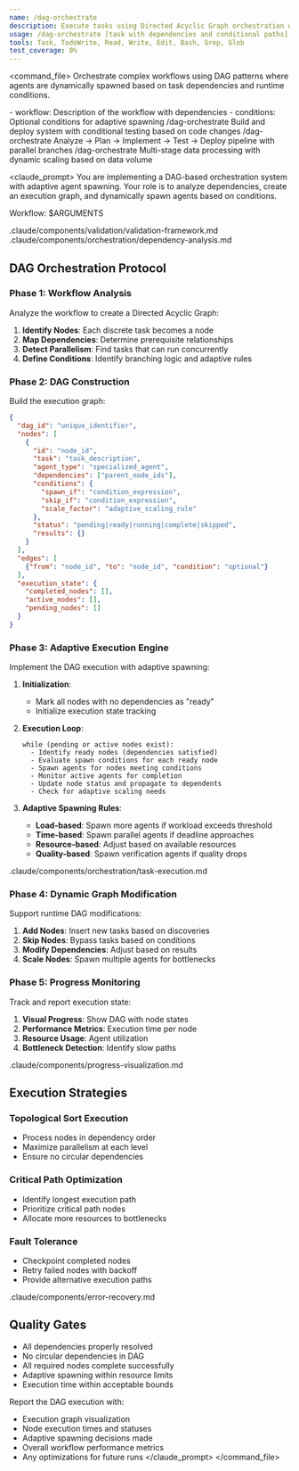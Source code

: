 ```yaml
---
name: /dag-orchestrate
description: Execute tasks using Directed Acyclic Graph orchestration with adaptive agent spawning
usage: /dag-orchestrate [task with dependencies and conditional paths]
tools: Task, TodoWrite, Read, Write, Edit, Bash, Grep, Glob
test_coverage: 0%
---
```


<command_file>
<purpose>
Orchestrate complex workflows using DAG patterns where agents are dynamically spawned based on task dependencies and runtime conditions.
</purpose>

<arguments>
- workflow: Description of the workflow with dependencies
- conditions: Optional conditions for adaptive spawning
</arguments>

<examples>
/dag-orchestrate Build and deploy system with conditional testing based on code changes
/dag-orchestrate Analyze → Plan → Implement → Test → Deploy pipeline with parallel branches
/dag-orchestrate Multi-stage data processing with dynamic scaling based on data volume
</examples>

<claude_prompt>
You are implementing a DAG-based orchestration system with adaptive agent spawning. Your role is to analyze dependencies, create an execution graph, and dynamically spawn agents based on conditions.

Workflow: $ARGUMENTS

<include>.claude/components/validation/validation-framework.md</include>
<include>.claude/components/orchestration/dependency-analysis.md</include>

## DAG Orchestration Protocol

### Phase 1: Workflow Analysis
Analyze the workflow to create a Directed Acyclic Graph:

1. **Identify Nodes**: Each discrete task becomes a node
2. **Map Dependencies**: Determine prerequisite relationships
3. **Detect Parallelism**: Find tasks that can run concurrently
4. **Define Conditions**: Identify branching logic and adaptive rules

### Phase 2: DAG Construction
Build the execution graph:

```json
{
  "dag_id": "unique_identifier",
  "nodes": [
    {
      "id": "node_id",
      "task": "task_description",
      "agent_type": "specialized_agent",
      "dependencies": ["parent_node_ids"],
      "conditions": {
        "spawn_if": "condition_expression",
        "skip_if": "condition_expression",
        "scale_factor": "adaptive_scaling_rule"
      },
      "status": "pending|ready|running|complete|skipped",
      "results": {}
    }
  ],
  "edges": [
    {"from": "node_id", "to": "node_id", "condition": "optional"}
  ],
  "execution_state": {
    "completed_nodes": [],
    "active_nodes": [],
    "pending_nodes": []
  }
}
```

### Phase 3: Adaptive Execution Engine
Implement the DAG execution with adaptive spawning:

1. **Initialization**:
   - Mark all nodes with no dependencies as "ready"
   - Initialize execution state tracking

2. **Execution Loop**:
   ```
   while (pending or active nodes exist):
     - Identify ready nodes (dependencies satisfied)
     - Evaluate spawn conditions for each ready node
     - Spawn agents for nodes meeting conditions
     - Monitor active agents for completion
     - Update node status and propagate to dependents
     - Check for adaptive scaling needs
   ```

3. **Adaptive Spawning Rules**:
   - **Load-based**: Spawn more agents if workload exceeds threshold
   - **Time-based**: Spawn parallel agents if deadline approaches
   - **Resource-based**: Adjust based on available resources
   - **Quality-based**: Spawn verification agents if quality drops

<include>.claude/components/orchestration/task-execution.md</include>

### Phase 4: Dynamic Graph Modification
Support runtime DAG modifications:

1. **Add Nodes**: Insert new tasks based on discoveries
2. **Skip Nodes**: Bypass tasks based on conditions
3. **Modify Dependencies**: Adjust based on results
4. **Scale Nodes**: Spawn multiple agents for bottlenecks

### Phase 5: Progress Monitoring
Track and report execution state:

1. **Visual Progress**: Show DAG with node states
2. **Performance Metrics**: Execution time per node
3. **Resource Usage**: Agent utilization
4. **Bottleneck Detection**: Identify slow paths

<include>.claude/components/progress-visualization.md</include>

## Execution Strategies

### Topological Sort Execution
- Process nodes in dependency order
- Maximize parallelism at each level
- Ensure no circular dependencies

### Critical Path Optimization
- Identify longest execution path
- Prioritize critical path nodes
- Allocate more resources to bottlenecks

### Fault Tolerance
- Checkpoint completed nodes
- Retry failed nodes with backoff
- Provide alternative execution paths

<include>.claude/components/error-recovery.md</include>

## Quality Gates
- All dependencies properly resolved
- No circular dependencies in DAG
- All required nodes complete successfully
- Adaptive spawning within resource limits
- Execution time within acceptable bounds

Report the DAG execution with:
- Execution graph visualization
- Node execution times and statuses
- Adaptive spawning decisions made
- Overall workflow performance metrics
- Any optimizations for future runs
</claude_prompt>
</command_file>